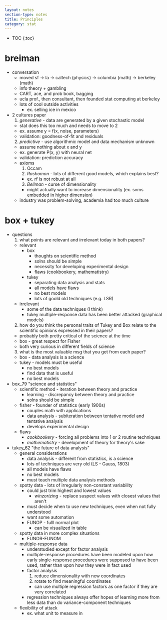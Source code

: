 ```yaml
---
layout: notes
section-type: notes
title: Principles
category: stat
---
```

* TOC
{:toc}

# breiman
- conversation
  - moved sf -> la -> caltech (physics) -> columbia (math) -> berkeley (math)
  - info theory + gambling
  - CART, ace, and prob book, bagging
  - ucla prof., then consultant, then founded stat computing at berkeley
  - lots of cool outside activities
    - ex. selling ice in mexico
- 2 cultures paper
  1. *generative* - data are generated by a given stochastic model
    - stat does this too much and needs to move to 2
    - ex. assume y = f(x, noise, parameters)
    - validation: goodness-of-fit and residuals
  2. *predictive* - use algorithmic model and data mechanism unknown
    - assume nothing about x and y
    - ex. generate P(x, y) with neural net
    - validation: prediction accuracy
  - axioms
    1. Occam
    2. *Rashomon* - lots of different good models, which explains best?
      - ex. rf is not robust at all
    3. *Bellman* - curse of dimensionality
      - might actually want to increase dimensionality (ex. svms embedded in higher dimension)
  - industry was problem-solving, academia had too much culture


# box + tukey
- questions
  1. what points are relevant and irrelevant today in both papers? 
    - relevant
      - box
        - thoughts on scientific method
        - solns should be simple
        - necessity for developing experimental design
        - flaws (cookbookery, mathematistry)
      - tukey
        - separating data analysis and stats
        - all models have flaws
        - no best models
        - lots of goold old techniques (e.g. LSR)
    - irrelevant
      - some of the data techniques (I think)
      - tukey multiple-response data has been better attacked (graphical models)
  2. how do you think the personal traits of Tukey and Box relate to the scientific opinions expressed in their papers?
    - probably both pretty critical of the science at the time
    - box - great respect for Fisher
    - both very curious in different fields of science
  3. what is the most valuable msg that you get from each paper?
    - box - data analysis is a science
    - tukey - models must be useful
      - no best models
      - find data that is useful
      - no best models
- box_79 "science and statistics"
  - scientific method - iteration between theory and practice
    - learning - discrepancy between theory and practice
    - solns should be simple
  - fisher - founder of statistics (early 1900s)
    - couples math with applications
    - data analysis - subiteration between tentative model and tentative analysis
    - develops experimental design
  - flaws
    - *cookbookery* - forcing all problems into 1 or 2 routine techniques
    - *mathematistry* - development of theory for theory's sake
- tukey_62 "the future of data analysis"
  - general considerations
    - data analysis - different from statistics, is a science
    - lots of techniques are very old (LS - Gauss, 1803)
    - all models have flaws
    - no best models
    - must teach multiple data analysis methods
  - spotty data - lots of irregularly non-constant variability
    - could just trim highest and lowest values
      - *winzorizing* - replace suspect values with closest values that aren't
    - must decide when to use new techniques, even when not fully understood
    - want some automation
    - FUNOP - fulll normal plot
      - can be visualized in table
  - spotty data in more complex situations
    - FUNOR-FUNOM
  - multiple-response data
    - understudied except for factor analysis
    - multiple-response procedures have been modeled upon how early single-response procedures were supposed to have been used, rather than upon how they were in fact used
    - factor analysis
      1. reduce dimensionality with new coordinates
      2. rotate to find meaningful coordinates
      - can use multiple regression factors as one factor if they are very correlated
    - regression techniques always offer hopes of learning more from less data than do variance-component techniques
  - flexibility of attack
    - ex. what unit to measure in